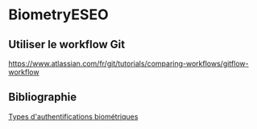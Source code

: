 # BiometryESEO

## Utiliser le workflow Git
https://www.atlassian.com/fr/git/tutorials/comparing-workflows/gitflow-workflow

## Bibliographie
[Types d'authentifications biométriques](https://www.biometrie-online.net/images/stories/dossiers/generalites/International-Journal-of-u-and-e-Service-Science-and-Technology.pdf)
